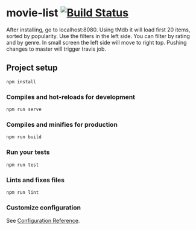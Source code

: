 # movie-list [![Build Status](https://travis-ci.com/ayyampully/show-time.svg?branch=master)](https://travis-ci.com/ayyampully/show-time)

After installing, go to localhost:8080. Using tMdb it will load first 20 items, sorted by popularity.
Use the filters in the left side. You can filter by rating and by genre. In small screen the left side will move to right top.
Pushing changes to master will trigger travis job.
## Project setup
```
npm install
```

### Compiles and hot-reloads for development
```
npm run serve
```

### Compiles and minifies for production
```
npm run build
```

### Run your tests
```
npm run test
```

### Lints and fixes files
```
npm run lint
```

### Customize configuration
See [Configuration Reference](https://cli.vuejs.org/config/).
